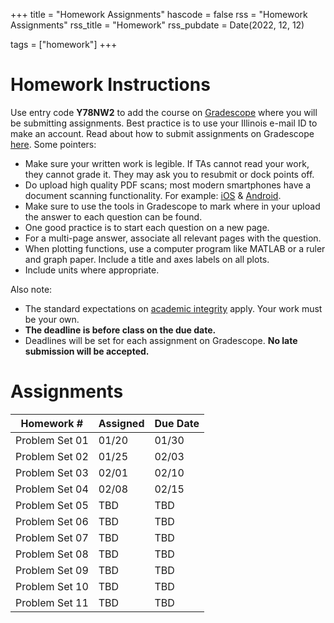 +++
title = "Homework Assignments"
hascode = false
rss = "Homework Assignments"
rss_title = "Homework"
rss_pubdate = Date(2022, 12, 12)

tags = ["homework"]
+++

# Homework Instructions
Use entry code **Y78NW2** to add the course on [Gradescope](https://www.gradescope.com/) where you will be submitting assignments. Best practice is to use your Illinois e-mail ID to make an account.
Read about how to submit assignments on Gradescope [here](https://help.gradescope.com/article/ccbpppziu9-student-submit-work). Some pointers:

* Make sure your written work is legible. If TAs cannot read your work, they cannot grade it. They may ask you to resubmit or dock points off.
* Do upload high quality PDF scans; most modern smartphones have a document scanning functionality. For example: [iOS](https://support.apple.com/en-us/HT209037) & [Android](https://www.howtogeek.com/166610/who-needs-a-scanner-scan-a-document-to-pdf-with-your-android-phone/).
* Make sure to use the tools in Gradescope to mark where in your upload the answer to each question can be found.
* One good practice is to start each question on a new page.
* For a multi-page answer, associate all relevant pages with the question.
* When plotting functions, use a computer program like MATLAB or a ruler and graph paper. Include a title and axes labels on all plots.
* Include units where appropriate.

Also note:

* The standard expectations on [academic integrity](/syllabus#academic_conduct) apply. Your work must be your own.
* **The deadline is before class on the due date.**
* Deadlines will be set for each assignment on Gradescope. **No late submission will be accepted.**

# Assignments

| Homework #	 | Assigned	 | Due Date	|
|----------------|---------------|--------------|
| Problem Set 01 | 01/20	 | 01/30	|
| Problem Set 02 | 01/25	 | 02/03	|
| Problem Set 03 | 02/01	 | 02/10	|
| Problem Set 04 | 02/08	 | 02/15	|
| Problem Set 05 | TBD		 | TBD		|
| Problem Set 06 | TBD		 | TBD		|
| Problem Set 07 | TBD		 | TBD		|
| Problem Set 08 | TBD		 | TBD		|
| Problem Set 09 | TBD		 | TBD		|
| Problem Set 10 | TBD		 | TBD		|
| Problem Set 11 | TBD		 | TBD		|
